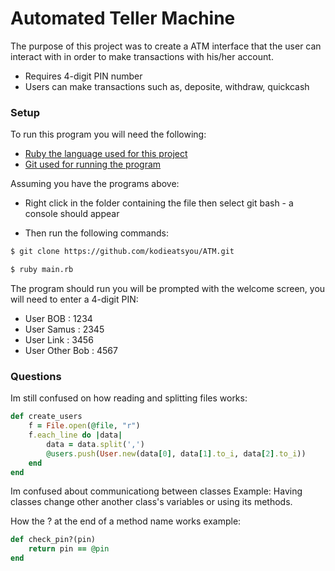 # Automated Teller Machine

The purpose of this project was to create a ATM interface that the user can interact with in order to make transactions with his/her account.

  - Requires 4-digit PIN number
  - Users can make transactions such as, deposite, withdraw, quickcash

### Setup
To run this program you will need the following:
* [Ruby the language used for this project](https://www.ruby-lang.org/en/) 
* [Git used for running the program](https://git-scm.com/downloads) 

Assuming you have the programs above:

* Right click in the folder containing the file then select git bash - a console should appear

* Then run the following commands:

```sh
$ git clone https://github.com/kodieatsyou/ATM.git
```

```sh
$ ruby main.rb
```

The program should run you will be prompted with the welcome screen, you will need to enter a 4-digit PIN:
* User BOB : 1234
* User Samus : 2345
* User Link : 3456
* User Other Bob : 4567

### Questions
Im still confused on how reading and splitting files works:
```ruby
def create_users
	f = File.open(@file, "r")
	f.each_line do |data|
		data = data.split(',')
		@users.push(User.new(data[0], data[1].to_i, data[2].to_i))
	end
end
```

Im confused about communicationg between classes Example: Having classes change other another class's variables or using its methods.

How the ? at the end of a method name works example:
```ruby
def check_pin?(pin)
	return pin == @pin
end
```